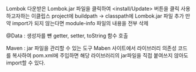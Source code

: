 Lombok
다운받은 Lombok.jar 파일을 클릭하여 <install/Update> 버튼을 클릭
사용하고자하는 이클립스 project에 buildpath -> classpath에 Lombok.jar 파일 추가
만약 import가 되지 않는다면 module-info 파일의 내용을 전부 삭제

@Data : 생성자를 뺸 getter, setter, toString 함수 호출 

Maven : jar 파일을 관리할 수 있는 도구
Maben 사이트에서 라이브러리 의존성 코드를 복사하여
pom.xml에 주입하면 해당 라이브러리의 jar파일을 직접 붙여쓰지 않아도 import할 수 있다.

